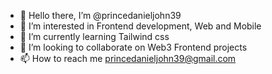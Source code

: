 - 👋 Hello there, I’m @princedanieljohn39
- 👀 I’m interested in Frontend development, Web and Mobile
- 🌱 I’m currently learning Tailwind css
- 💞️ I’m looking to collaborate on Web3 Frontend projects
- 📫 How to reach me princedanieljohn39@gmail.com

<!---
Readme/princedanieljohn39 is a ✨ special ✨ repository because its `README.md` (this file) appears on your GitHub profile.
You can click the Preview link to take a look at your changes.
--->
